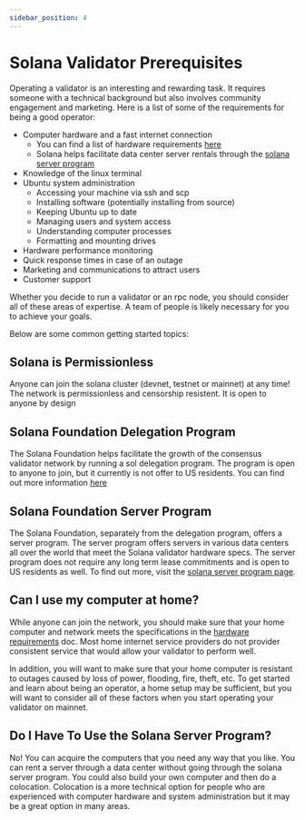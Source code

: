 ```yaml
---
sidebar_position: 4
---
```


# Solana Validator Prerequisites

Operating a validator is an interesting and rewarding task. It requires someone with a technical background but also involves community engagement and marketing.  Here is a list of some of the requirements for being a good operator:

* Computer hardware and a fast internet connection
    * You can find a list of hardware requirements [here](https://docs.solana.com/running-validator/validator-reqs)
    * Solana helps facilitate data center server rentals through the [solana server program](https://solana.foundation/server-program)
* Knowledge of the linux terminal
* Ubuntu system administration
    * Accessing your machine via ssh and scp
    * Installing software (potentially installing from source)
    * Keeping Ubuntu up to date
    * Managing users and system access
    * Understanding computer processes
    * Formatting and mounting drives
* Hardware performance monitoring
* Quick response times in case of an outage
* Marketing and communications to attract users
* Customer support

Whether you decide to run a validator or an rpc node, you should consider all of these areas of expertise.  A team of people is likely necessary for you to achieve your goals.

Below are some common getting started topics:

## Solana is Permissionless

Anyone can join the solana cluster (devnet, testnet or mainnet) at any time! The network is permissionless and censorship resistent.  It is open to anyone by design

## Solana Foundation Delegation Program

The Solana Foundation helps facilitate the growth of the consensus validator network by running a sol delegation program.  The program is open to anyone to join, but it currently is not offer to US residents. You can find out more information [here](https://solana.foundation/delegation-program)

## Solana Foundation Server Program

The Solana Foundation, separately from the delegation program, offers a server program.  The server program offers servers in various data centers all over the world that meet the Solana validator hardware specs.  The server program does not require any long term lease commitments and is open to US residents as well. To find out more, visit the [solana server program page](https://solana.foundation/server-program).

## Can I use my computer at home?

While anyone can join the network, you should make sure that your home computer and network meets the specifications in the [hardware requirements](https://docs.solana.com/running-validator/validator-reqs) doc.  Most home internet service providers do not provider consistent service that would allow your validator to perform well.

In addition, you will want to make sure that your home computer is resistant to outages caused by loss of power, flooding, fire, theft, etc.  To get started and learn about being an operator, a home setup may be sufficient, but you will want to consider all of these factors when you start operating your validator on mainnet.

## Do I Have To Use the Solana Server Program?

No! You can acquire the computers that you need any way that you like. You can rent a server through a data center without going through the solana server program.  You could also build your own computer and then do a colocation. Colocation is a more technical option for people who are experienced with computer hardware and system administration but it may be a great option in many areas.
